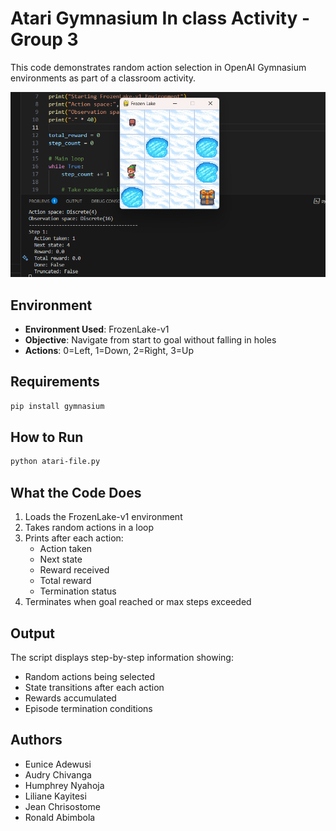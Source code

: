 # Atari Gymnasium In class Activity - Group 3
This code demonstrates random action selection in OpenAI Gymnasium environments as part of a classroom activity.

![our Atari output](image.png)

## Environment
- **Environment Used**: FrozenLake-v1
- **Objective**: Navigate from start to goal without falling in holes
- **Actions**: 0=Left, 1=Down, 2=Right, 3=Up

## Requirements
```bash
pip install gymnasium
```

## How to Run
```bash
python atari-file.py
```

## What the Code Does
1. Loads the FrozenLake-v1 environment
2. Takes random actions in a loop
3. Prints after each action:
   - Action taken
   - Next state
   - Reward received
   - Total reward
   - Termination status
4. Terminates when goal reached or max steps exceeded

## Output
The script displays step-by-step information showing:
- Random actions being selected
- State transitions after each action  
- Rewards accumulated
- Episode termination conditions

## Authors
- Eunice Adewusi
- Audry Chivanga
- Humphrey Nyahoja
- Liliane Kayitesi
- Jean Chrisostome
- Ronald Abimbola
